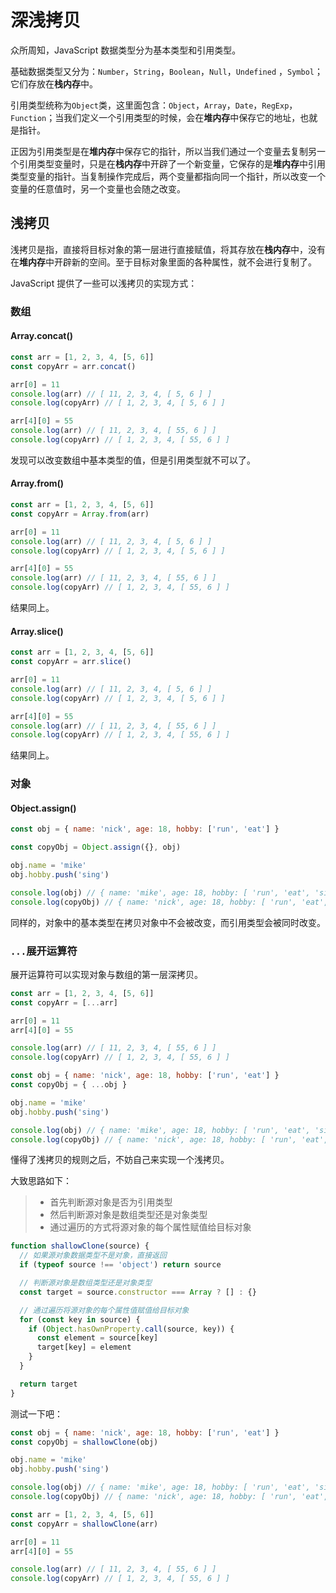 # 深浅拷贝

众所周知，JavaScript 数据类型分为基本类型和引用类型。

基础数据类型又分为：`Number`，`String`，`Boolean`，`Null`，`Undefined` ，`Symbol`；它们存放在**栈内存**中。

引用类型统称为`Object`类，这里面包含：`Object`，`Array`，`Date`，`RegExp`，`Function`；当我们定义一个引用类型的时候，会在**堆内存**中保存它的地址，也就是指针。

正因为引用类型是在**堆内存**中保存它的指针，所以当我们通过一个变量去复制另一个引用类型变量时，只是在**栈内存**中开辟了一个新变量，它保存的是**堆内存**中引用类型变量的指针。当复制操作完成后，两个变量都指向同一个指针，所以改变一个变量的任意值时，另一个变量也会随之改变。

## 浅拷贝

浅拷贝是指，直接将目标对象的第一层进行直接赋值，将其存放在**栈内存**中，没有在**堆内存**中开辟新的空间。至于目标对象里面的各种属性，就不会进行复制了。

JavaScript 提供了一些可以浅拷贝的实现方式：

### 数组

#### Array.concat()

```js
const arr = [1, 2, 3, 4, [5, 6]]
const copyArr = arr.concat()

arr[0] = 11
console.log(arr) // [ 11, 2, 3, 4, [ 5, 6 ] ]
console.log(copyArr) // [ 1, 2, 3, 4, [ 5, 6 ] ]

arr[4][0] = 55
console.log(arr) // [ 11, 2, 3, 4, [ 55, 6 ] ]
console.log(copyArr) // [ 1, 2, 3, 4, [ 55, 6 ] ]
```

发现可以改变数组中基本类型的值，但是引用类型就不可以了。

#### Array.from()

```js
const arr = [1, 2, 3, 4, [5, 6]]
const copyArr = Array.from(arr)

arr[0] = 11
console.log(arr) // [ 11, 2, 3, 4, [ 5, 6 ] ]
console.log(copyArr) // [ 1, 2, 3, 4, [ 5, 6 ] ]

arr[4][0] = 55
console.log(arr) // [ 11, 2, 3, 4, [ 55, 6 ] ]
console.log(copyArr) // [ 1, 2, 3, 4, [ 55, 6 ] ]
```

结果同上。

#### Array.slice()

```js
const arr = [1, 2, 3, 4, [5, 6]]
const copyArr = arr.slice()

arr[0] = 11
console.log(arr) // [ 11, 2, 3, 4, [ 5, 6 ] ]
console.log(copyArr) // [ 1, 2, 3, 4, [ 5, 6 ] ]

arr[4][0] = 55
console.log(arr) // [ 11, 2, 3, 4, [ 55, 6 ] ]
console.log(copyArr) // [ 1, 2, 3, 4, [ 55, 6 ] ]
```

结果同上。

### 对象

#### Object.assign()

```js
const obj = { name: 'nick', age: 18, hobby: ['run', 'eat'] }

const copyObj = Object.assign({}, obj)

obj.name = 'mike'
obj.hobby.push('sing')

console.log(obj) // { name: 'mike', age: 18, hobby: [ 'run', 'eat', 'sing' ] }
console.log(copyObj) // { name: 'nick', age: 18, hobby: [ 'run', 'eat', 'sing' ] }
```

同样的，对象中的基本类型在拷贝对象中不会被改变，而引用类型会被同时改变。

### `...`展开运算符

展开运算符可以实现对象与数组的第一层深拷贝。

```js
const arr = [1, 2, 3, 4, [5, 6]]
const copyArr = [...arr]

arr[0] = 11
arr[4][0] = 55

console.log(arr) // [ 11, 2, 3, 4, [ 55, 6 ] ]
console.log(copyArr) // [ 1, 2, 3, 4, [ 55, 6 ] ]

const obj = { name: 'nick', age: 18, hobby: ['run', 'eat'] }
const copyObj = { ...obj }

obj.name = 'mike'
obj.hobby.push('sing')

console.log(obj) // { name: 'mike', age: 18, hobby: [ 'run', 'eat', 'sing' ] }
console.log(copyObj) // { name: 'nick', age: 18, hobby: [ 'run', 'eat', 'sing' ] }
```

懂得了浅拷贝的规则之后，不妨自己来实现一个浅拷贝。

大致思路如下：

> - 首先判断源对象是否为引用类型
> - 然后判断源对象是数组类型还是对象类型
> - 通过遍历的方式将源对象的每个属性赋值给目标对象

```js
function shallowClone(source) {
  // 如果源对象数据类型不是对象，直接返回
  if (typeof source !== 'object') return source

  // 判断源对象是数组类型还是对象类型
  const target = source.constructor === Array ? [] : {}

  // 通过遍历将源对象的每个属性值赋值给目标对象
  for (const key in source) {
    if (Object.hasOwnProperty.call(source, key)) {
      const element = source[key]
      target[key] = element
    }
  }

  return target
}
```

测试一下吧：

```js
const obj = { name: 'nick', age: 18, hobby: ['run', 'eat'] }
const copyObj = shallowClone(obj)

obj.name = 'mike'
obj.hobby.push('sing')

console.log(obj) // { name: 'mike', age: 18, hobby: [ 'run', 'eat', 'sing' ] }
console.log(copyObj) // { name: 'nick', age: 18, hobby: [ 'run', 'eat', 'sing' ] }

const arr = [1, 2, 3, 4, [5, 6]]
const copyArr = shallowClone(arr)

arr[0] = 11
arr[4][0] = 55

console.log(arr) // [ 11, 2, 3, 4, [ 55, 6 ] ]
console.log(copyArr) // [ 1, 2, 3, 4, [ 55, 6 ] ]
```

